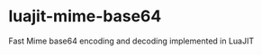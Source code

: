 luajit-mime-base64
==================

Fast Mime base64 encoding and decoding implemented in LuaJIT

